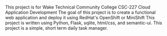 This project is for Wake Technical Community College CSC-227 Cloud Application Development
The goal of this project is to create a functional web application and deploy it using RedHat's OpenShift or MiniShift
This project is written using Python, Flask, sqlite, html/css, and semantic-ui.
This project is a simple, short term daily task manager.
